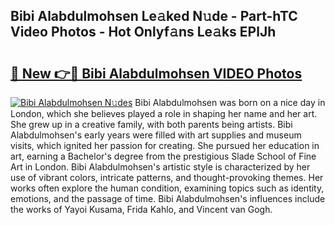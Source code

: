 ## Bibi Alabdulmohsen Le𝚊ked N𝚞de - Part-hTC Video Photos - Hot Onlyf𝚊ns Le𝚊ks EPlJh

# <h2><a href="http://ab20065.deff.icu/?id=Bibi+Alabdulmohsen">🔗 New 👉🔴 Bibi Alabdulmohsen VIDEO Photos</a></h2>

[![Bibi Alabdulmohsen N𝚞des](https://i.imgur.com/rIISA9y.gif)](http://ab20065.deff.icu/?id=Bibi+Alabdulmohsen)
Bibi Alabdulmohsen was born on a nice day in London, which she believes played a role in shaping her name and her art. She grew up in a creative family, with both parents being artists. Bibi Alabdulmohsen's early years were filled with art supplies and museum visits, which ignited her passion for creating. She pursued her education in art, earning a Bachelor's degree from the prestigious Slade School of Fine Art in London. Bibi Alabdulmohsen's artistic style is characterized by her use of vibrant colors, intricate patterns, and thought-provoking themes. Her works often explore the human condition, examining topics such as identity, emotions, and the passage of time. Bibi Alabdulmohsen's influences include the works of Yayoi Kusama, Frida Kahlo, and Vincent van Gogh.
